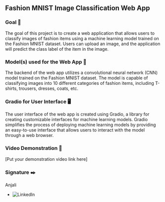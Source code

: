 ## Fashion MNIST Image Classification Web App

### Goal 🎯
The goal of this project is to create a web application that allows users to classify images of fashion items using a machine learning model trained on the Fashion MNIST dataset. Users can upload an image, and the application will predict the class label of the item in the image.

### Model(s) used for the Web App 🧮
The backend of the web app utilizes a convolutional neural network (CNN) model trained on the Fashion MNIST dataset. The model is capable of classifying images into 10 different categories of fashion items, including T-shirts, trousers, dresses, coats, etc.

### Gradio for User Interface 🖥️
The user interface of the web app is created using Gradio, a library for creating customizable interfaces for machine learning models. Gradio simplifies the process of deploying machine learning models by providing an easy-to-use interface that allows users to interact with the model through a web browser.

### Video Demonstration 🎥
[Put your demonstration video link here]

### Signature ✒️
Anjali
- ![LinkedIn](https://www.linkedin.com/in/anjali-554ba2220/)


